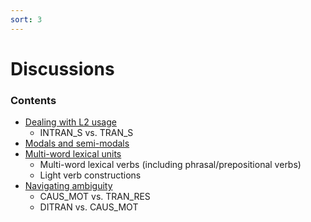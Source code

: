```yaml
---
sort: 3
---
```


# Discussions

### Contents
- [Dealing with L2 usage](https://hksung.github.io/ASC-annotation-guidelines/3_MD/1.%20Dealing%20with%20L2%20usage.html#dealing-with-l2-usage) 
    - INTRAN_S vs. TRAN_S
- [Modals and semi-modals](https://hksung.github.io/ASC-annotation-guidelines/3_MD/3.%20Modals%20and%20semi-modals.html#modal-and-semi-modals)
- [Multi-word lexical units](https://hksung.github.io/ASC-annotation-guidelines/3_MD/2.%20Modals%20and%20semi-modals.html#modal-and-semi-modals)
    - Multi-word lexical verbs (including phrasal/prepositional verbs)
    - Light verb constructions
- [Navigating ambiguity](https://hksung.github.io/ASC-annotation-guidelines/3_MD/4.%20Navigating%20ambiguity.html#navigating-ambiguity)
    - CAUS_MOT vs. TRAN_RES
    - DITRAN vs. CAUS_MOT
